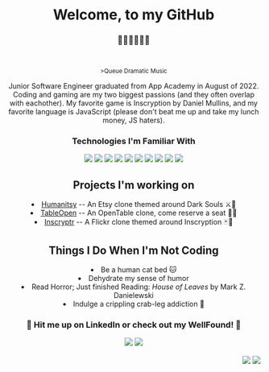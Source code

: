 <html>
  <h1 align="center">Welcome, to my GitHub</h1>
  <h3 align='center'>🦖🦕🦖🦕🦖🦕</h3>
  <br>
  <sup><p align='center'>>Queue Dramatic Music</p></sup>
  <p align='center' >Junior Software Engineer graduated from App Academy in August of 2022. Coding and gaming are my two biggest passions (and they often overlap with eachother). My favorite game is Inscryption by Daniel Mullins, and my favorite language is JavaScript (please don't beat me up and take my lunch money, JS haters).</p> 
  <h3 align='center'>Technologies I'm Familiar With</h3>
  <div align='center'>
    <img src='https://img.shields.io/badge/-Python-gray?logo=python&style=for-the-badge'> <!--- Python !--->
    <img src='https://img.shields.io/badge/-JavaScript-gray?logo=javascript&style=for-the-badge'> <!--- JavaScript !--->
    <img src='https://img.shields.io/badge/-React-gray?logo=react&style=for-the-badge'> <!--- React !-->
    <img src='https://img.shields.io/badge/-Redux-gray?logo=redux&style=for-the-badge'> <!--- Redux !-->
    <img src='https://img.shields.io/badge/-Flask-gray?logo=flask&style=for-the-badge'> <!--- Flask !-->
    <img src='https://img.shields.io/badge/-express-gray?logo=express&style=for-the-badge'> <!--- Express !-->
    <img src='https://img.shields.io/badge/-sequelize-gray?logo=sequelize&style=for-the-badge'> <!--- Sequelize !-->
    <img src='https://img.shields.io/badge/-postgreSQL-gray?logo=postgresql&style=for-the-badge'> <!--- PostgreSQL !-->
    <img src='https://img.shields.io/badge/-HTML5-gray?logo=html5&style=for-the-badge'> <!--- HTML5 !-->
    <img src='https://img.shields.io/badge/-CSS3-gray?logo=css3&style=for-the-badge'> <!--- CSS3 !-->
  </div>
  <div align='center'>
    <h2>Projects I'm working on</h2>
      <li><a href='https://humanitsy.herokuapp.com'>Humanitsy</a> -- An Etsy clone themed around Dark Souls ⚔🤺
      <li><a href='https://opentableproject.herokuapp.com'>TableOpen</a> -- An OpenTable clone, come reserve a seat 🍔🍕
      <li><a href='https://inscryptr.herokuapp.com'>Inscryptr</a> -- A Flickr clone themed around Inscryption 🃏🦌
  </div>
  <div align='center'>
    <h2>Things I Do When I'm Not Coding</h2>
      <li>Be a human cat bed 🐱
      <li>Dehydrate my sense of humor
      <li>Read Horror; Just finished Reading: <i>House of Leaves</i> by Mark Z. Danielewski
      <li>Indulge a crippling crab-leg addiction 🦀
  </div>
  <div align='center'>
    <h3>🔻 Hit me up on LinkedIn or check out my WellFound! 🔻</h3>
    <a href='https://www.linkedin.com/in/allen-faughn/'><img src='https://shields.io/badge/linkedIn-allenfaughn-blue?logo=linkedin&style=for-the-badge'></a>
    <a href='[[https://angel.co/u/allen-faughn](https://wellfound.com/u/allen-faughn)](https://wellfound.com/u/allen-faughn)'><img src='https://shields.io/badge/WellFound-allenfaughn-blue?logo=wellfound&style=for-the-badge'></a>
  </div>
  <div>
    <br>
    <div align='right'>
    <img src='https://i.imgur.com/F9rEKgt.png'>
    <img src='https://i.imgur.com/1EKDoZz.png'>
    </div>
  </div>
